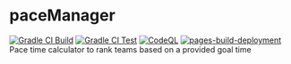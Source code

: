 # paceManager
[![Gradle CI Build](https://github.com/LittleTealeaf/paceManager/actions/workflows/gradle_build.yml/badge.svg)](https://github.com/LittleTealeaf/paceManager/actions/workflows/gradle_build.yml) [![Gradle CI Test](https://github.com/LittleTealeaf/paceManager/actions/workflows/gradle_test.yml/badge.svg)](https://github.com/LittleTealeaf/paceManager/actions/workflows/gradle_test.yml) [![CodeQL](https://github.com/LittleTealeaf/paceManager/actions/workflows/codeql-analysis.yml/badge.svg?branch=main)](https://github.com/LittleTealeaf/paceManager/actions/workflows/codeql-analysis.yml) [![pages-build-deployment](https://github.com/LittleTealeaf/paceManager/actions/workflows/pages/pages-build-deployment/badge.svg)](https://github.com/LittleTealeaf/paceManager/actions/workflows/pages/pages-build-deployment)  
Pace time calculator to rank teams based on a provided goal time
